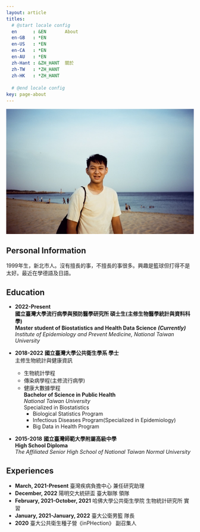 ```yaml
---
layout: article
titles:
  # @start locale config
  en      : &EN       About
  en-GB   : *EN
  en-US   : *EN
  en-CA   : *EN
  en-AU   : *EN
  zh-Hant : &ZH_HANT  關於
  zh-TW   : *ZH_HANT
  zh-HK   : *ZH_HANT
 
  # @end locale config
key: page-about
---
```



![My Profile Picture](/ProfilePicture_v3.jpg)
## Personal Information
1999年生，新北市人。沒有擅長的事，不擅長的事很多。興趣是籃球但打得不是太好。最近在學德語及日語。

## Education 
- **2022-Present**  
  **國立臺灣大學流行病學與預防醫學研究所 碩士生(主修生物醫學統計與資料科學)**   
  **Master student of Biostatistics and Health Data Science** ***(Currently)***  
    *Institute of Epidemiology and Prevent Medicine, National Taiwan University*    
  
- **2018-2022** 
  **國立臺灣大學公共衛生學系 學士**  
  主修生物統計與健康資訊  
  - 生物統計學程  
  - 傳染病學程(主修流行病學)   
  - 健康大數據學程  
  **Bachelor of Science in Public Health**  
    *National Taiwan University*  
    Specialized in Biostatistics  
    - Biological Statistics Program  
    - Infectious Diseases Program(Specialized in Epidemiology)  
    - Big Data in Health Program  
  
- **2015-2018** 
  **國立臺灣師範大學附屬高級中學**  
  **High School Diploma**  
    *The Affiliated Senior High School of National Taiwan Normal University*  
   

## Experiences
- **March, 2021-Present** 臺灣疾病負擔中心 兼任研究助理
- **December, 2022** 陽明交大統研盃 臺大聯隊 領隊
- **February, 2021-October, 2021** 哈佛大學公共衛生學院 生物統計研究所 實習
- **January, 2021-January, 2022** 臺大公衛男籃 隊長 
- **2020** 臺大公共衛生種子營《inPHection》 副召集人
